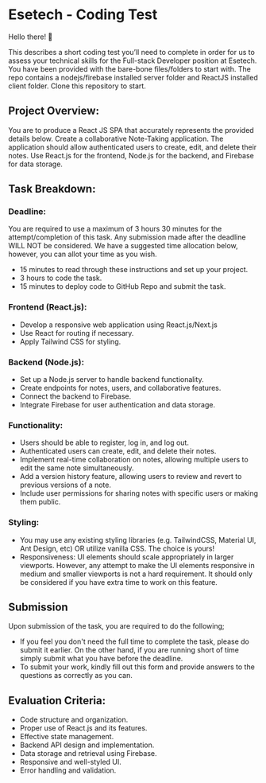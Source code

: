 # Esetech - Coding Test

Hello there! 👋

This describes a short coding test you’ll need to complete in order for us to assess your technical skills for the Full-stack Developer position at Esetech. You have been provided with the bare-bone files/folders to start with. The repo contains a nodejs/firebase installed server folder and ReactJS installed client folder. Clone this repository to start.

## Project Overview:

You are to produce a React JS SPA that accurately represents the provided details below. Create a collaborative Note-Taking application. The application should allow authenticated users to create, edit, and delete their notes. Use React.js for the frontend, Node.js for the backend, and Firebase for data storage.

## Task Breakdown:

### Deadline:

You are required to use a maximum of 3 hours 30 minutes for the attempt/completion of this task. Any submission made after the deadline WILL NOT be considered. We have a suggested time allocation below, however, you can allot your time as you wish.

- 15 minutes to read through these instructions and set up your project.
- 3 hours to code the task.
- 15 minutes to deploy code to GitHub Repo and submit the task.

### Frontend (React.js):

- Develop a responsive web application using React.js/Next.js
- Use React for routing if necessary.
- Apply Tailwind CSS for styling.

### Backend (Node.js):

- Set up a Node.js server to handle backend functionality.
- Create endpoints for notes, users, and collaborative features.
- Connect the backend to Firebase.
- Integrate Firebase for user authentication and data storage.

### Functionality:

- Users should be able to register, log in, and log out.
- Authenticated users can create, edit, and delete their notes.
- Implement real-time collaboration on notes, allowing multiple users to edit the same note simultaneously.
- Add a version history feature, allowing users to review and revert to previous versions of a note.
- Include user permissions for sharing notes with specific users or making them public.

### Styling:

- You may use any existing styling libraries (e.g. TailwindCSS, Material UI, Ant Design, etc) OR utilize vanilla CSS. The choice is yours!
- Responsiveness: UI elements should scale appropriately in larger viewports. However, any attempt to make the UI elements responsive in medium and smaller viewports is not a hard requirement. It should only be considered if you have extra time to work on this feature.

## Submission

Upon submission of the task, you are required to do the following;

- If you feel you don't need the full time to complete the task, please do submit it earlier. On the other hand, if you are running short of time simply submit what you have before the deadline.
- To submit your work, kindly fill out this form and provide answers to the questions as correctly as you can.

## Evaluation Criteria:

- Code structure and organization.
- Proper use of React.js and its features.
- Effective state management.
- Backend API design and implementation.
- Data storage and retrieval using Firebase.
- Responsive and well-styled UI.
- Error handling and validation.
